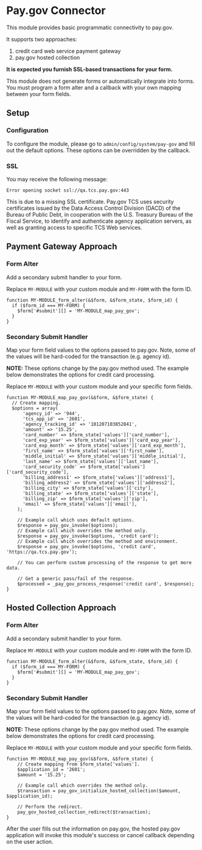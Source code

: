 # Pay.gov Connector

This module provides basic programmatic connectivity to pay.gov.

It supports two approaches: 

1. credit card web service payment gateway 
1. pay.gov hosted collection

**It is expected you furnish SSL-based transactions for your form.**

This module does not generate forms or automatically integrate into 
forms. You must program a form alter and a callback with your own 
mapping between your form fields.

## Setup

### Configuration

To configure the module, please go to `admin/config/system/pay-gov` and
fill out the default options. These options can be overridden by the 
callback.

### SSL

You may receive the following message:

`Error opening socket ssl://qa.tcs.pay.gov:443`

This is due to a missing SSL certificate. Pay.gov TCS uses security 
certificates issued by the Data Access Control Division (DACD) of the 
Bureau of Public Debt, in cooperation with the U.S. Treasury Bureau of 
the Fiscal Service, to identify and authenticate agency application 
servers, as well as granting access to specific TCS Web services.

## Payment Gateway Approach

### Form Alter

Add a secondary submit handler to your form.

Replace `MY-MODULE` with your custom module and `MY-FORM` with the 
form ID.

```
function MY-MODULE_form_alter(&$form, &$form_state, $form_id) {
  if ($form_id === MY-FORM) {
    $form['#submit'][] = 'MY-MODULE_map_pay_gov';
  }
}
```

### Secondary Submit Handler

Map your form field values to the options passed to pay.gov. Note, some 
of the values will be hard-coded for the transaction (e.g. agency id).

**NOTE:** These options change by the pay.gov method used. The example 
below demonstrates the options for credit card processing.

Replace `MY-MODULE` with your custom module and your specific form 
fields.

```
function MY-MODULE_map_pay_gov(&$form, &$form_state) {
  // Create mapping.
  $options = array(
      'agency_id' => '944',
      'tcs_app_id' => '2601',
      'agency_tracking_id' => '101207103852841',
      'amount' => '15.25',
      'card_number' => $form_state['values']['card_number'],
      'card_exp_year' => $form_state['values']['card_exp_year'],
      'card_exp_month' => $form_state['values']['card_exp_month'],
      'first_name' => $form_state['values']['first_name'],
      'middle_initial' => $form_state['values']['middle_initial'],
      'last_name' => $form_state['values']['last_name'],
      'card_security_code' => $form_state['values']['card_security_code'],
      'billing_address1' => $form_state['values']['address1'],
      'billing_address2' => $form_state['values']['address2'],
      'billing_city' => $form_state['values']['city'],
      'billing_state' => $form_state['values']['state'],
      'billing_zip' => $form_state['values']['zip'],
      'email' => $form_state['values']['email'],
    );
    
    // Example call which uses default options.
    $response = pay_gov_invoke($options);
    // Example call which overrides the method only.
    $response = pay_gov_invoke($options, 'credit card');
    // Example call which overrides the method and environment.
    $response = pay_gov_invoke($options, 'credit card', 'https://qa.tcs.pay.gov');
    
    // You can perform custom processing of the response to get more data.
    
    // Get a generic pass/fail of the response.
    $processed = _pay_gov_process_response('credit card', $response);
}
```

## Hosted Collection Approach

### Form Alter

Add a secondary submit handler to your form.

Replace `MY-MODULE` with your custom module and `MY-FORM` with the 
form ID.

```
function MY-MODULE_form_alter(&$form, &$form_state, $form_id) {
  if ($form_id === MY-FORM) {
    $form['#submit'][] = 'MY-MODULE_map_pay_gov';
  }
}
```

### Secondary Submit Handler
Map your form field values to the options passed to pay.gov. Note, some 
of the values will be hard-coded for the transaction (e.g. agency id).

**NOTE:** These options change by the pay.gov method used. The example 
below demonstrates the options for credit card processing.

Replace `MY-MODULE` with your custom module and your specific form 
fields.

```
function MY-MODULE_map_pay_gov(&$form, &$form_state) {
    // Create mapping from $form_state['values'].
    $application_id = '2601';
    $amount = '15.25';
   
    // Example call which overrides the method only.
    $transaction = pay_gov_initialize_hosted_collection($amount, $application_id);
    
    // Perform the redirect.
    pay_gov_hosted_collection_redirect($transaction);
}
```

After the user fills out the information on pay.gov, the hosted pay.gov 
application will invoke this module's success or cancel callback 
depending on the user action. 